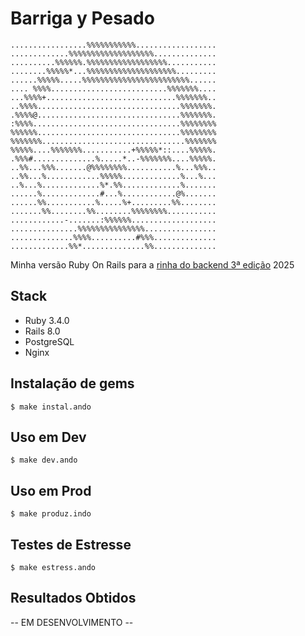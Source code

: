 # Barriga y Pesado

```
.................%%%%%%%%%%%..................
.............%%%%%%%%%%%%%%%%%%%..............
..........%%%%%%.%%%%%%%%%%%%%%%%%%...........
........%%%%%*...%%%%%%%%%%%%%%%%%%%%.........
......%%%%%.....%%%%%%%%%%%%%%%%%%%%%%%%......
.... %%%%..........................%%%%%%%....
...%%%%+.............................%%%%%%%..
..%%%%................................%%%%%%%.
.%%%%@................................%%%%%%%.
:%%%%.................................%%%%%%%%
%%%%%%................................%%%%%%%%
%%%%%%%................................%%%%%%%
%%%%%....%%%%%%%...........+%%%%%*::....%%%%%.
.%%%#..............%.....*..-%%%%%%%....%%%%%.
..%%...%%%.......@%%%%%%%%...........%...%%%..
..%%...%............%%%%%.............%...%...
..%...%.............%*.%%.............%.......
......%.............#...%............@%.......
......%%...........%.....%+.........%%........
.......%%........%%........%%%%%%%%...........
............-.......:%%%%%%...................
...............%%%%%%%%%%%%%%%................
..............%%%%..........#%%%..............
.............%%*..............%%..............

```

Minha versão Ruby On Rails para a [rinha do backend 3ª edição](https://github.com/zanfranceschi/rinha-de-backend-2025) 2025

## Stack

* Ruby 3.4.0
* Rails 8.0
* PostgreSQL
* Nginx

## Instalação de gems

```
$ make instal.ando
```

## Uso em Dev

```
$ make dev.ando
```

## Uso em Prod

```
$ make produz.indo
```

## Testes de Estresse

```
$ make estress.ando
```

## Resultados Obtidos

-- EM DESENVOLVIMENTO --